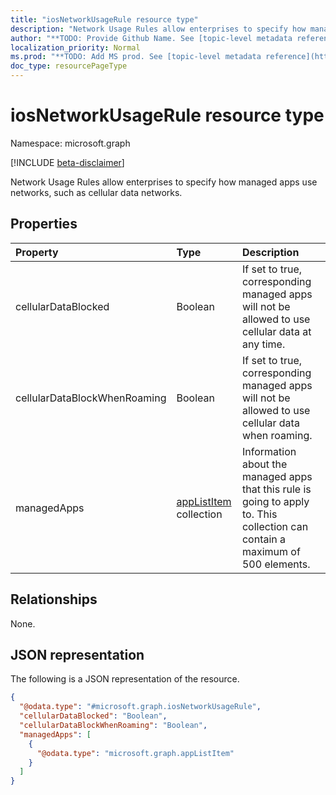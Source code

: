 ```yaml
---
title: "iosNetworkUsageRule resource type"
description: "Network Usage Rules allow enterprises to specify how managed apps use networks, such as cellular data networks."
author: "**TODO: Provide Github Name. See [topic-level metadata reference](https://msgo.azurewebsites.net/add/document/guidelines/metadata.html#topic-level-metadata)**"
localization_priority: Normal
ms.prod: "**TODO: Add MS prod. See [topic-level metadata reference](https://msgo.azurewebsites.net/add/document/guidelines/metadata.html#topic-level-metadata)**"
doc_type: resourcePageType
---
```


# iosNetworkUsageRule resource type

Namespace: microsoft.graph

[!INCLUDE [beta-disclaimer](../../includes/beta-disclaimer.md)]

Network Usage Rules allow enterprises to specify how managed apps use networks, such as cellular data networks.

## Properties
|Property|Type|Description|
|:---|:---|:---|
|cellularDataBlocked|Boolean|If set to true, corresponding managed apps will not be allowed to use cellular data at any time.|
|cellularDataBlockWhenRoaming|Boolean|If set to true, corresponding managed apps will not be allowed to use cellular data when roaming.|
|managedApps|[appListItem](../resources/applistitem.md) collection|Information about the managed apps that this rule is going to apply to. This collection can contain a maximum of 500 elements.|

## Relationships
None.

## JSON representation
The following is a JSON representation of the resource.
<!-- {
  "blockType": "resource",
  "@odata.type": "microsoft.graph.iosNetworkUsageRule"
}
-->
``` json
{
  "@odata.type": "#microsoft.graph.iosNetworkUsageRule",
  "cellularDataBlocked": "Boolean",
  "cellularDataBlockWhenRoaming": "Boolean",
  "managedApps": [
    {
      "@odata.type": "microsoft.graph.appListItem"
    }
  ]
}
```

